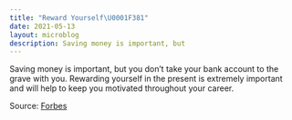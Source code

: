 ```yaml
---
title: "Reward Yourself\U0001F381"
date: 2021-05-13
layout: microblog
description: Saving money is important, but
---
```


Saving money is important, but you don’t take your bank account to the grave with you. Rewarding yourself in the present is extremely important and will help to keep you motivated throughout your career.

Source: [Forbes](https://www.forbes.com/sites/danipascarella/2018/04/30/why-you-feel-guilty-when-you-spend-money-and-how-to-stop/?sh=5b4337415a4e)